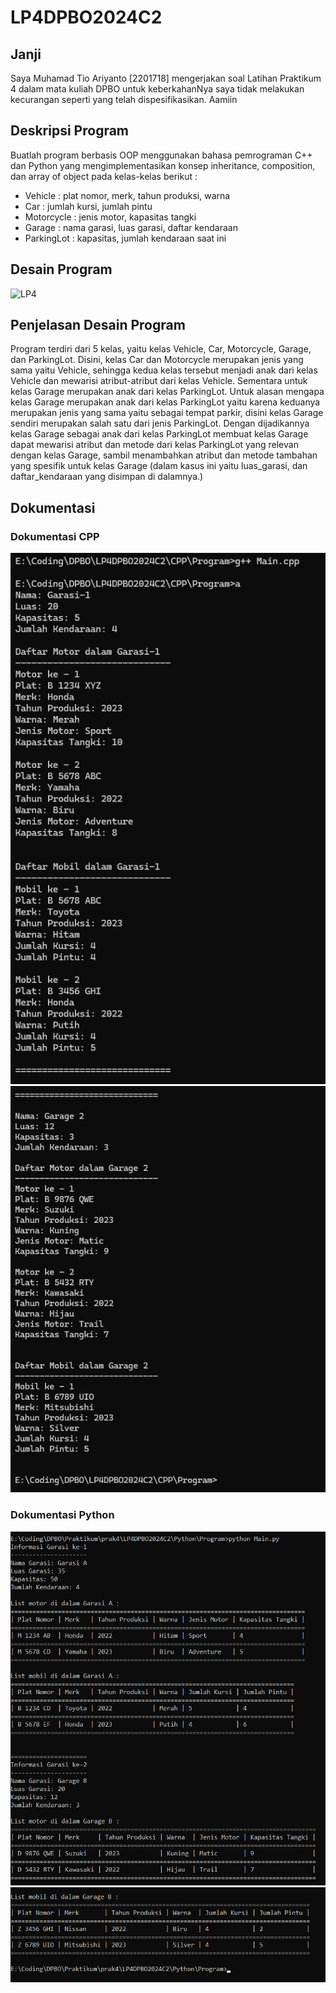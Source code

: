 # LP4DPBO2024C2

## Janji
Saya Muhamad Tio Ariyanto [2201718] mengerjakan soal Latihan Praktikum 4
dalam mata kuliah DPBO untuk keberkahanNya saya tidak melakukan kecurangan
seperti yang telah dispesifikasikan. Aamiin

## Deskripsi Program
Buatlah program berbasis OOP menggunakan bahasa pemrograman C++ dan Python  yang mengimplementasikan konsep inheritance, composition, dan array of object pada kelas-kelas berikut :

- Vehicle : plat nomor, merk, tahun produksi, warna
- Car : jumlah kursi, jumlah pintu
- Motorcycle : jenis motor, kapasitas tangki
- Garage : nama garasi, luas garasi, daftar kendaraan
- ParkingLot : kapasitas, jumlah kendaraan saat ini

## Desain Program
![LP4](https://github.com/Osaraku/LP4DPBO2024C2/assets/117560099/109ebed1-07a0-4336-8b91-7ca18678bef2)

## Penjelasan Desain Program
Program terdiri dari 5 kelas, yaitu kelas Vehicle, Car, Motorcycle, Garage, dan ParkingLot. Disini, kelas Car dan Motorcycle merupakan jenis yang sama yaitu Vehicle, sehingga kedua kelas tersebut menjadi anak dari kelas Vehicle dan mewarisi atribut-atribut dari kelas Vehicle. Sementara untuk kelas Garage merupakan anak dari kelas ParkingLot. Untuk alasan mengapa kelas Garage merupakan anak dari kelas ParkingLot yaitu karena keduanya merupakan jenis yang sama yaitu sebagai tempat parkir, disini kelas Garage sendiri merupakan salah satu dari jenis ParkingLot. Dengan dijadikannya kelas Garage sebagai anak dari kelas ParkingLot membuat kelas Garage dapat mewarisi atribut dan metode dari kelas ParkingLot yang relevan dengan kelas Garage, sambil menambahkan atribut dan metode tambahan yang spesifik untuk kelas Garage (dalam kasus ini yaitu luas_garasi, dan daftar_kendaraan yang disimpan di dalamnya.)

## Dokumentasi
### Dokumentasi CPP
![CPP program](CPP/Screenshot/Screenshot-1.png)
![CPP program](CPP/Screenshot/Screenshot-2.png)

### Dokumentasi Python
![Python program](Python/Screenshot/Screenshot-1.png)
![Python program](Python/Screenshot/Screenshot-2.png)
